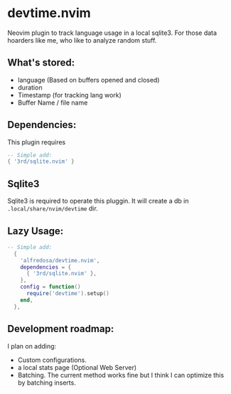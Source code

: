 # devtime.nvim

Neovim plugin to track language usage in a local sqlite3. For those data hoarders like me, who like to analyze random stuff. 

## What's stored:

- language (Based on buffers opened and closed)
- duration
- Timestamp (for tracking lang work)
- Buffer Name / file name

## Dependencies:

This plugin requires 

```lua
-- Simple add:
{ '3rd/sqlite.nvim' }
```


## Sqlite3

Sqlite3 is required to operate this pluggin. It will create a db in `.local/share/nvim/devtime` dir.

## Lazy Usage: 

```lua
-- Simple add:
  {
    'alfredosa/devtime.nvim',
    dependencies = {
      { '3rd/sqlite.nvim' },
    },
    config = function()
      require('devtime').setup()
    end,
  },
```

## Development roadmap:

I plan on adding:

- Custom configurations.
- a local stats page (Optional Web Server)
- Batching. The current method works fine but I think I can optimize this by batching inserts. 
